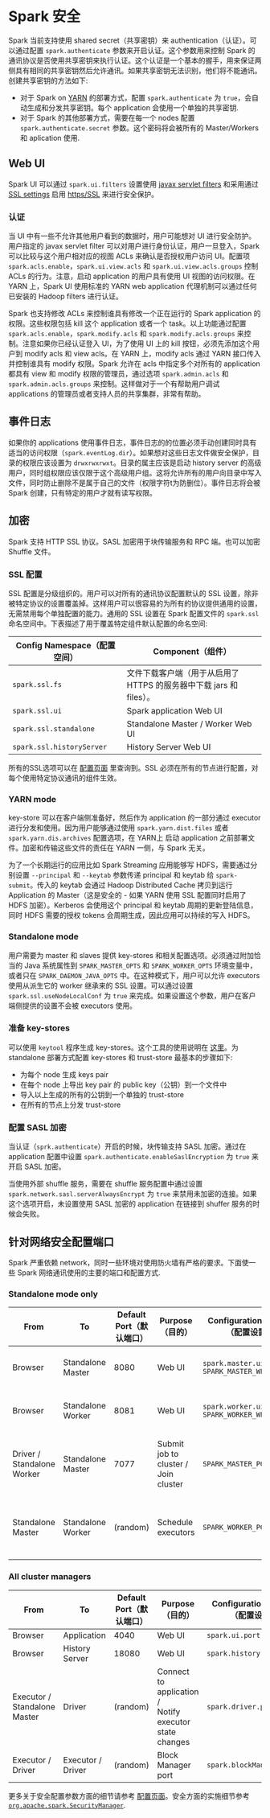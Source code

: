 # Spark 安全

Spark 当前支持使用 shared secret（共享密钥）来 authentication（认证）。可以通过配置 `spark.authenticate` 参数来开启认证。这个参数用来控制 Spark 的通讯协议是否使用共享密钥来执行认证。这个认证是一个基本的握手，用来保证两侧具有相同的共享密钥然后允许通讯。如果共享密钥无法识别，他们将不能通讯。创建共享密钥的方法如下:

*   对于 Spark on [YARN](running-on-yarn.html) 的部署方式，配置 `spark.authenticate` 为 `true`，会自动生成和分发共享密钥。每个 application 会使用一个单独的共享密钥.
*   对于 Spark 的其他部署方式，需要在每一个 nodes 配置 `spark.authenticate.secret` 参数。这个密码将会被所有的 Master/Workers 和 aplication 使用.

## Web UI

Spark UI 可以通过 `spark.ui.filters` 设置使用 [javax servlet filters](http://docs.oracle.com/javaee/6/api/javax/servlet/Filter.html) 和采用通过 [SSL settings](security.html#ssl-configuration) 启用 [https/SSL](http://en.wikipedia.org/wiki/HTTPS) 来进行安全保护。

### 认证

当 UI 中有一些不允许其他用户看到的数据时，用户可能想对 UI 进行安全防护。用户指定的 javax servlet filter 可以对用户进行身份认证，用户一旦登入，Spark 可以比较与这个用户相对应的视图 ACLs 来确认是否授权用户访问 UI。配置项 `spark.acls.enable`，`spark.ui.view.acls` 和 `spark.ui.view.acls.groups` 控制 ACLs 的行为。注意，启动 application 的用户具有使用 UI 视图的访问权限。在 YARN 上，Spark UI 使用标准的 YARN web application 代理机制可以通过任何已安装的 Hadoop filters 进行认证。

Spark 也支持修改 ACLs 来控制谁具有修改一个正在运行的 Spark application 的权限。这些权限包括 kill 这个 application 或者一个 task。以上功能通过配置 `spark.acls.enable`，`spark.modify.acls` 和 `spark.modify.acls.groups` 来控制。注意如果你已经认证登入 UI，为了使用 UI 上的 kill 按钮，必须先添加这个用户到 modify acls 和 view acls。在 YARN 上，modify acls 通过 YARN 接口传入并控制谁具有 modify 权限。Spark 允许在 acls 中指定多个对所有的 application 都具有 view 和 modify 权限的管理员，通过选项 `spark.admin.acls` 和 `spark.admin.acls.groups` 来控制。这样做对于一个有帮助用户调试 applications 的管理员或者支持人员的共享集群，非常有帮助。

## 事件日志

如果你的 applications 使用事件日志，事件日志的的位置必须手动创建同时具有适当的访问权限（`spark.eventLog.dir`）。如果想对这些日志文件做安全保护，目录的权限应该设置为 `drwxrwxrwxt`。目录的属主应该是启动 history server 的高级用户，同时组权限应该仅限于这个高级用户组。这将允许所有的用户向目录中写入文件，同时防止删除不是属于自己的文件（权限字符t为防删位）。事件日志将会被 Spark 创建，只有特定的用户才就有读写权限。

## 加密

Spark 支持 HTTP SSL 协议。SASL 加密用于块传输服务和 RPC 端。也可以加密 Shuffle 文件。

### SSL 配置

SSL 配置是分级组织的。用户可以对所有的通讯协议配置默认的 SSL 设置，除非被特定协议的设置覆盖掉。这样用户可以很容易的为所有的协议提供通用的设置，无需禁用每个单独配置的能力。通用的 SSL 设置在 Spark 配置文件的 `spark.ssl` 命名空间中。下表描述了用于覆盖特定组件默认配置的命名空间:

| Config Namespace（配置空间）| Component（组件）|
| --- | --- |
| `spark.ssl.fs` | 文件下载客户端（用于从启用了 HTTPS 的服务器中下载 jars 和 files）。 |
| `spark.ssl.ui` | Spark application Web UI |
| `spark.ssl.standalone` | Standalone Master / Worker Web UI |
| `spark.ssl.historyServer` | History Server Web UI |

所有的SSL选项可以在 [配置页面](configuration.html) 里查询到。SSL 必须在所有的节点进行配置，对每个使用特定协议通讯的组件生效。

### YARN mode

key-store 可以在客户端侧准备好，然后作为 application 的一部分通过 executor 进行分发和使用。因为用户能够通过使用 `spark.yarn.dist.files` 或者 `spark.yarn.dis.archives` 配置选项，在 YARN上 启动 application 之前部署文件。加密和传输这些文件的责任在 YARN 一侧，与 Spark 无关。

为了一个长期运行的应用比如 Spark Streaming 应用能够写 HDFS，需要通过分别设置 `--principal` 和 `--keytab` 参数传递 principal 和 keytab 给 `spark-submit`。传入的 keytab 会通过 Hadoop Distributed Cache 拷贝到运行 Application 的 Master（这是安全的 - 如果 YARN 使用 SSL 配置同时启用了 HDFS 加密）。Kerberos 会使用这个 principal 和 keytab 周期的更新登陆信息，同时 HDFS 需要的授权 tokens 会周期生成，因此应用可以持续的写入 HDFS。

### Standalone mode

用户需要为 master 和 slaves 提供 key-stores 和相关配置选项。必须通过附加恰当的 Java 系统属性到 `SPARK_MASTER_OPTS` 和 `SPARK_WORKER_OPTS` 环境变量中，或者只在 `SPARK_DAEMON_JAVA_OPTS` 中。在这种模式下，用户可以允许 executors 使用从派生它的 worker 继承来的 SSL 设置。可以通过设置 `spark.ssl.useNodeLocalConf` 为 `true` 来完成。如果设置这个参数，用户在客户端侧提供的设置不会被 executors 使用。

### 准备 key-stores

可以使用 `keytool` 程序生成 key-stores。这个工具的使用说明在 [这里](https://docs.oracle.com/javase/7/docs/technotes/tools/solaris/keytool.html)。为 standalone 部署方式配置 key-stores 和 trust-store 最基本的步骤如下:

*   为每个 node 生成 keys pair
*   在每个 node 上导出 key pair 的 public key（公钥）到一个文件中
*   导入以上生成的所有的公钥到一个单独的 trust-store
*   在所有的节点上分发 trust-store

### 配置 SASL 加密

当认证（`sprk.authenticate`）开启的时候，块传输支持 SASL 加密。通过在 application 配置中设置 `spark.authenticate.enableSaslEncryption` 为 `true` 来开启 SASL 加密。

当使用外部 shuffle 服务，需要在 shuffle 服务配置中通过设置 `spark.network.sasl.serverAlwaysEncrypt` 为 `true` 来禁用未加密的连接。如果这个选项开启，未设置使用 SASL 加密的 application 在链接到 shuffer 服务的时候会失败。

## 针对网络安全配置端口

Spark 严重依赖 network，同时一些环境对使用防火墙有严格的要求。下面使一些 Spark 网络通讯使用的主要的端口和配置方式.

### Standalone mode only

| From | To | Default Port（默认端口）| Purpose（目的）| Configuration Setting（配置设置）| Notes（注意）|
| --- | --- | --- | --- | --- | --- |
| Browser | Standalone Master | 8080 | Web UI | `spark.master.ui.port /`<br>`SPARK_MASTER_WEBUI_PORT` | Jetty-based. Standalone mode only. |
| Browser | Standalone Worker | 8081 | Web UI | `spark.worker.ui.port /`<br>`SPARK_WORKER_WEBUI_PORT` | Jetty-based. Standalone mode only. |
| Driver /<br>Standalone Worker | Standalone Master | 7077 | Submit job to cluster /<br>Join cluster | `SPARK_MASTER_PORT` | Set to "0" to choose a port randomly. Standalone mode only. |
| Standalone Master | Standalone Worker | (random) | Schedule executors | `SPARK_WORKER_PORT` | Set to "0" to choose a port randomly. Standalone mode only. |

### All cluster managers

| From | To | Default Port（默认端口）| Purpose（目的）| Configuration Setting（配置设置）| Notes（注意）|
| --- | --- | --- | --- | --- | --- |
| Browser | Application | 4040 | Web UI | `spark.ui.port` | Jetty-based |
| Browser | History Server | 18080 | Web UI | `spark.history.ui.port` | Jetty-based |
| Executor /<br>Standalone Master | Driver | (random) | Connect to application /<br>Notify executor state changes | `spark.driver.port` | Set to "0" to choose a port randomly. |
| Executor /<br>Driver | Executor /<br>Driver | (random) | Block Manager port | `spark.blockManager.port` | Raw socket via ServerSocketChannel |

更多关于安全配置参数方面的细节请参考 [配置页面](configuration.html)。安全方面的实施细节参考 [`org.apache.spark.SecurityManager`](https://github.com/apache/spark/tree/master/core/src/main/scala/org/apache/spark/SecurityManager.scala).